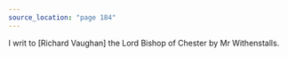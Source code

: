 ```yaml
---
source_location: "page 184"
---
```

I writ to [Richard Vaughan] the Lord Bishop of Chester by Mr Withenstalls.
